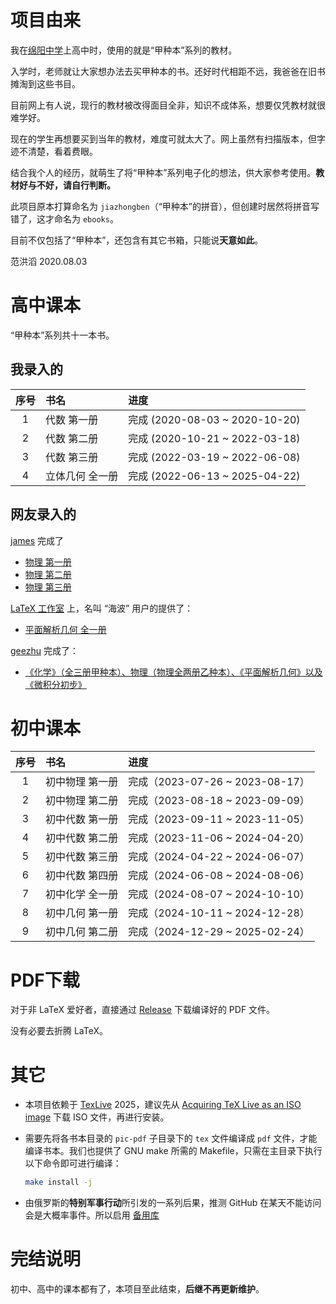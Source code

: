 # 项目由来

我在[绵阳中学](http://www.scmyzx.com.cn)上高中时，使用的就是“甲种本”系列的教材。

入学时，老师就让大家想办法去买甲种本的书。还好时代相距不远，我爸爸在旧书摊淘到这些书目。

目前网上有人说，现行的教材被改得面目全非，知识不成体系，想要仅凭教材就很难学好。

现在的学生再想要买到当年的教材，难度可就太大了。网上虽然有扫描版本，但字迹不清楚，看着费眼。

结合我个人的经历，就萌生了将“甲种本”系列电子化的想法，供大家参考使用。**教材好与不好，请自行判断。**

此项目原本打算命名为 `jiazhongben`（“甲种本”的拼音），但创建时居然将拼音写错了，这才命名为 `ebooks`。

目前不仅包括了“甲种本”，还包含有其它书箱，只能说**天意如此**。

范洪滔 2020.08.03

# 高中课本

“甲种本”系列共十一本书。

## 我录入的

| 序号 | 书名 | 进度 |
|:--:|:--|:--|
| 1 | 代数 第一册 | 完成 (2020-08-03 ~ 2020-10-20) |
| 2 | 代数 第二册 | 完成 (2020-10-21 ~ 2022-03-18)  |
| 3 | 代数 第三册 | 完成 (2022-03-19 ~ 2022-06-08) |
| 4 | 立体几何 全一册 | 完成 (2022-06-13 ~ 2025-04-22)  |

## 网友录入的

[james](https://github.com/jamesfang8499/) 完成了

* [物理 第一册](https://github.com/jamesfang8499/physics1)
* [物理 第二册](https://github.com/jamesfang8499/physics2)
* [物理 第三册](https://github.com/jamesfang8499/physics3)

[LaTeX 工作室](https://www.latexstudio.net/) 上，名叫 “海波” 用户的提供了：

* [平面解析几何 全一册](https://www.latexstudio.net/index/details/index/mid/2401.html)

[geezhu](https://github.com/geezhu/) 完成了：

* [《化学》（全三册甲种本）、物理（物理全两册乙种本）、《平面解析几何》以及《微积分初步》](https://github.com/geezhu/Category-A-Textbook)


# 初中课本

| 序号 | 书名 | 进度 |
|:--:|:--|:--|
| 1 | 初中物理 第一册 | 完成（2023-07-26 ~ 2023-08-17） |
| 2 | 初中物理 第二册 | 完成（2023-08-18 ~ 2023-09-09） |
| 3 | 初中代数 第一册 | 完成（2023-09-11 ~ 2023-11-05） |
| 4 | 初中代数 第二册 | 完成（2023-11-06 ~ 2024-04-20） |
| 5 | 初中代数 第三册 | 完成（2024-04-22 ~ 2024-06-07） |
| 6 | 初中代数 第四册 | 完成（2024-06-08 ~ 2024-08-06） |
| 7 | 初中化学 全一册 | 完成（2024-08-07 ~ 2024-10-10） |
| 8 | 初中几何 第一册 | 完成（2024-10-11 ~ 2024-12-28） |
| 9 | 初中几何 第二册 | 完成（2024-12-29 ~ 2025-02-24） |


# PDF下载

对于非 LaTeX 爱好者，直接通过 [Release](https://github.com/fanhongtao/ebooks/releases) 下载编译好的 PDF 文件。

没有必要去折腾 LaTeX。


# 其它

* 本项目依赖于 [TexLive](http://tug.org/texlive/) 2025，建议先从 [Acquiring TeX Live as an ISO image](http://tug.org/texlive/acquire-iso.html) 下载 ISO 文件，再进行安装。
* 需要先将各书本目录的 `pic-pdf` 子目录下的 `tex` 文件编译成 `pdf` 文件，才能编译书本。我们也提供了 GNU make 所需的 Makefile，只需在主目录下执行以下命令即可进行编译：

    ```sh
    make install -j
    ```

* 由俄罗斯的**特别军事行动**所引发的一系列后果，推测 GitHub 在某天不能访问会是大概率事件。所以启用 [备用库](https://gitee.com/fhtao/ebooks)


# 完结说明

初中、高中的课本都有了，本项目至此结束，**后继不再更新维护**。

